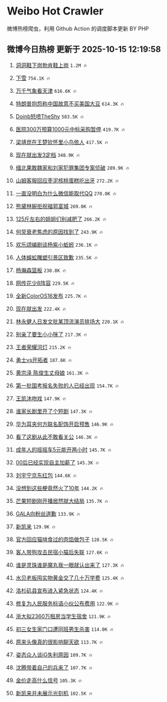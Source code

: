 # Weibo Hot Crawler 



微博热榜爬虫，利用 Github Action 的调度脚本更新 BY PHP 


## 微博今日热榜 更新于 2025-10-15 12:19:58 
1. [洞洞鞋下岗勃肯鞋上岗](https://s.weibo.com/weibo?q=%E6%B4%9E%E6%B4%9E%E9%9E%8B%E4%B8%8B%E5%B2%97%E5%8B%83%E8%82%AF%E9%9E%8B%E4%B8%8A%E5%B2%97&t=31&band_rank=1&Refer=top) `1.2M 🔥` 

1. [下雪](https://s.weibo.com/weibo?q=%E4%B8%8B%E9%9B%AA&t=31&band_rank=2&Refer=top) `754.1K 🔥` 

1. [万千气象看天津](https://s.weibo.com/weibo?q=%23%E4%B8%87%E5%8D%83%E6%B0%94%E8%B1%A1%E7%9C%8B%E5%A4%A9%E6%B4%A5%23&t=31&band_rank=3&Refer=top) `616.6K 🔥` 

1. [特朗普抱怨称中国故意不买美国大豆](https://s.weibo.com/weibo?q=%23%E7%89%B9%E6%9C%97%E6%99%AE%E6%8A%B1%E6%80%A8%E7%A7%B0%E4%B8%AD%E5%9B%BD%E6%95%85%E6%84%8F%E4%B8%8D%E4%B9%B0%E7%BE%8E%E5%9B%BD%E5%A4%A7%E8%B1%86%23&t=31&band_rank=4&Refer=top) `614.3K 🔥` 

1. [Doinb怒喷TheShy](https://s.weibo.com/weibo?q=Doinb%E6%80%92%E5%96%B7TheShy&t=31&band_rank=5&Refer=top) `583.5K 🔥` 

1. [医院300万预算1000元中标采购暂停](https://s.weibo.com/weibo?q=%23%E5%8C%BB%E9%99%A2300%E4%B8%87%E9%A2%84%E7%AE%971000%E5%85%83%E4%B8%AD%E6%A0%87%E9%87%87%E8%B4%AD%E6%9A%82%E5%81%9C%23&t=31&band_rank=6&Refer=top) `419.7K 🔥` 

1. [梁靖崑在王楚钦怀里小鸟依人](https://s.weibo.com/weibo?q=%E6%A2%81%E9%9D%96%E5%B4%91%E5%9C%A8%E7%8E%8B%E6%A5%9A%E9%92%A6%E6%80%80%E9%87%8C%E5%B0%8F%E9%B8%9F%E4%BE%9D%E4%BA%BA&t=31&band_rank=7&Refer=top) `417.5K 🔥` 

1. [现在就出发3定档](https://s.weibo.com/weibo?q=%E7%8E%B0%E5%9C%A8%E5%B0%B1%E5%87%BA%E5%8F%913%E5%AE%9A%E6%A1%A3&t=31&band_rank=8&Refer=top) `348.9K 🔥` 

1. [缅北果敢魏家和刘家犯罪集团专案侦破](https://s.weibo.com/weibo?q=%23%E7%BC%85%E5%8C%97%E6%9E%9C%E6%95%A2%E9%AD%8F%E5%AE%B6%E5%92%8C%E5%88%98%E5%AE%B6%E7%8A%AF%E7%BD%AA%E9%9B%86%E5%9B%A2%E4%B8%93%E6%A1%88%E4%BE%A6%E7%A0%B4%23&t=31&band_rank=9&Refer=top) `289.9K 🔥` 

1. [山姆客服回应枣泥核桃蛋糕吃出牙](https://s.weibo.com/weibo?q=%23%E5%B1%B1%E5%A7%86%E5%AE%A2%E6%9C%8D%E5%9B%9E%E5%BA%94%E6%9E%A3%E6%B3%A5%E6%A0%B8%E6%A1%83%E8%9B%8B%E7%B3%95%E5%90%83%E5%87%BA%E7%89%99%23&t=31&band_rank=10&Refer=top) `272.2K 🔥` 

1. [一直没明白为什么微信能取代QQ](https://s.weibo.com/weibo?q=%E4%B8%80%E7%9B%B4%E6%B2%A1%E6%98%8E%E7%99%BD%E4%B8%BA%E4%BB%80%E4%B9%88%E5%BE%AE%E4%BF%A1%E8%83%BD%E5%8F%96%E4%BB%A3QQ&t=31&band_rank=11&Refer=top) `270.0K 🔥` 

1. [熊黛林婉拒祝福郭富城](https://s.weibo.com/weibo?q=%23%E7%86%8A%E9%BB%9B%E6%9E%97%E5%A9%89%E6%8B%92%E7%A5%9D%E7%A6%8F%E9%83%AD%E5%AF%8C%E5%9F%8E%23&t=31&band_rank=12&Refer=top) `269.0K 🔥` 

1. [125斤左右的姐姐们别减肥了](https://s.weibo.com/weibo?q=%23125%E6%96%A4%E5%B7%A6%E5%8F%B3%E7%9A%84%E5%A7%90%E5%A7%90%E4%BB%AC%E5%88%AB%E5%87%8F%E8%82%A5%E4%BA%86%23&t=31&band_rank=13&Refer=top) `266.2K 🔥` 

1. [何炅衰老焦虑的原因找到了](https://s.weibo.com/weibo?q=%E4%BD%95%E7%82%85%E8%A1%B0%E8%80%81%E7%84%A6%E8%99%91%E7%9A%84%E5%8E%9F%E5%9B%A0%E6%89%BE%E5%88%B0%E4%BA%86&t=31&band_rank=14&Refer=top) `243.9K 🔥` 

1. [欢乐颂编剧谈杨紫小蚯蚓](https://s.weibo.com/weibo?q=%E6%AC%A2%E4%B9%90%E9%A2%82%E7%BC%96%E5%89%A7%E8%B0%88%E6%9D%A8%E7%B4%AB%E5%B0%8F%E8%9A%AF%E8%9A%93&t=31&band_rank=15&Refer=top) `236.1K 🔥` 

1. [人体蜈蚣雕塑引景区致歉](https://s.weibo.com/weibo?q=%23%E4%BA%BA%E4%BD%93%E8%9C%88%E8%9A%A3%E9%9B%95%E5%A1%91%E5%BC%95%E6%99%AF%E5%8C%BA%E8%87%B4%E6%AD%89%23&t=31&band_rank=16&Refer=top) `235.5K 🔥` 

1. [杨瀚森篮板](https://s.weibo.com/weibo?q=%E6%9D%A8%E7%80%9A%E6%A3%AE%E7%AF%AE%E6%9D%BF&t=31&band_rank=17&Refer=top) `230.8K 🔥` 

1. [网传花少8阵容](https://s.weibo.com/weibo?q=%23%E7%BD%91%E4%BC%A0%E8%8A%B1%E5%B0%918%E9%98%B5%E5%AE%B9%23&t=31&band_rank=18&Refer=top) `229.5K 🔥` 

1. [全新ColorOS16发布](https://s.weibo.com/weibo?q=%23%E5%85%A8%E6%96%B0ColorOS16%E5%8F%91%E5%B8%83%23&t=31&band_rank=19&Refer=top) `225.7K 🔥` 

1. [现在就出发](https://s.weibo.com/weibo?q=%E7%8E%B0%E5%9C%A8%E5%B0%B1%E5%87%BA%E5%8F%91&t=31&band_rank=20&Refer=top) `222.4K 🔥` 

1. [林永健人日发文批某顶流演员排场大](https://s.weibo.com/weibo?q=%23%E6%9E%97%E6%B0%B8%E5%81%A5%E4%BA%BA%E6%97%A5%E5%8F%91%E6%96%87%E6%89%B9%E6%9F%90%E9%A1%B6%E6%B5%81%E6%BC%94%E5%91%98%E6%8E%92%E5%9C%BA%E5%A4%A7%23&t=31&band_rank=21&Refer=top) `220.1K 🔥` 

1. [别亲了要生小小咪了](https://s.weibo.com/weibo?q=%23%E5%88%AB%E4%BA%B2%E4%BA%86%E8%A6%81%E7%94%9F%E5%B0%8F%E5%B0%8F%E5%92%AA%E4%BA%86%23&t=31&band_rank=22&Refer=top) `217.3K 🔥` 

1. [王者荣耀河灯](https://s.weibo.com/weibo?q=%E7%8E%8B%E8%80%85%E8%8D%A3%E8%80%80%E6%B2%B3%E7%81%AF&t=31&band_rank=23&Refer=top) `215.2K 🔥` 

1. [勇士vs开拓者](https://s.weibo.com/weibo?q=%23%E5%8B%87%E5%A3%ABvs%E5%BC%80%E6%8B%93%E8%80%85%23&t=31&band_rank=24&Refer=top) `187.6K 🔥` 

1. [黄宗泽 陈俊生丈母娘](https://s.weibo.com/weibo?q=%E9%BB%84%E5%AE%97%E6%B3%BD%20%E9%99%88%E4%BF%8A%E7%94%9F%E4%B8%88%E6%AF%8D%E5%A8%98&t=31&band_rank=25&Refer=top) `161.3K 🔥` 

1. [第一批国考报名失败的人已经出现](https://s.weibo.com/weibo?q=%E7%AC%AC%E4%B8%80%E6%89%B9%E5%9B%BD%E8%80%83%E6%8A%A5%E5%90%8D%E5%A4%B1%E8%B4%A5%E7%9A%84%E4%BA%BA%E5%B7%B2%E7%BB%8F%E5%87%BA%E7%8E%B0&t=31&band_rank=26&Refer=top) `154.7K 🔥` 

1. [王凯沐吻戏](https://s.weibo.com/weibo?q=%E7%8E%8B%E5%87%AF%E6%B2%90%E5%90%BB%E6%88%8F&t=31&band_rank=27&Refer=top) `147.9K 🔥` 

1. [谁家长剧里开了个短剧](https://s.weibo.com/weibo?q=%E8%B0%81%E5%AE%B6%E9%95%BF%E5%89%A7%E9%87%8C%E5%BC%80%E4%BA%86%E4%B8%AA%E7%9F%AD%E5%89%A7&t=31&band_rank=28&Refer=top) `147.3K 🔥` 

1. [华为耳夹何方联名配饰开启预售](https://s.weibo.com/weibo?q=%23%E5%8D%8E%E4%B8%BA%E8%80%B3%E5%A4%B9%E4%BD%95%E6%96%B9%E8%81%94%E5%90%8D%E9%85%8D%E9%A5%B0%E5%BC%80%E5%90%AF%E9%A2%84%E5%94%AE%23&t=31&band_rank=29&Refer=top) `146.9K 🔥` 

1. [看了这剧从此不敢看关公](https://s.weibo.com/weibo?q=%E7%9C%8B%E4%BA%86%E8%BF%99%E5%89%A7%E4%BB%8E%E6%AD%A4%E4%B8%8D%E6%95%A2%E7%9C%8B%E5%85%B3%E5%85%AC&t=31&band_rank=30&Refer=top) `146.3K 🔥` 

1. [成年人的摇摇车5元能开两小时](https://s.weibo.com/weibo?q=%23%E6%88%90%E5%B9%B4%E4%BA%BA%E7%9A%84%E6%91%87%E6%91%87%E8%BD%A65%E5%85%83%E8%83%BD%E5%BC%80%E4%B8%A4%E5%B0%8F%E6%97%B6%23&t=31&band_rank=31&Refer=top) `145.7K 🔥` 

1. [00后已经实现自主加薪了](https://s.weibo.com/weibo?q=00%E5%90%8E%E5%B7%B2%E7%BB%8F%E5%AE%9E%E7%8E%B0%E8%87%AA%E4%B8%BB%E5%8A%A0%E8%96%AA%E4%BA%86&t=31&band_rank=32&Refer=top) `145.3K 🔥` 

1. [刘宇宁京东红包](https://s.weibo.com/weibo?q=%23%E5%88%98%E5%AE%87%E5%AE%81%E4%BA%AC%E4%B8%9C%E7%BA%A2%E5%8C%85%23&t=31&band_rank=33&Refer=top) `144.6K 🔥` 

1. [没想到这些梗竟然火了10年](https://s.weibo.com/weibo?q=%23%E6%B2%A1%E6%83%B3%E5%88%B0%E8%BF%99%E4%BA%9B%E6%A2%97%E7%AB%9F%E7%84%B6%E7%81%AB%E4%BA%8610%E5%B9%B4%23&t=31&band_rank=34&Refer=top) `144.2K 🔥` 

1. [芒果短剧刚开播居然就大结局](https://s.weibo.com/weibo?q=%E8%8A%92%E6%9E%9C%E7%9F%AD%E5%89%A7%E5%88%9A%E5%BC%80%E6%92%AD%E5%B1%85%E7%84%B6%E5%B0%B1%E5%A4%A7%E7%BB%93%E5%B1%80&t=31&band_rank=35&Refer=top) `135.7K 🔥` 

1. [GALA向粉丝道歉](https://s.weibo.com/weibo?q=%23GALA%E5%90%91%E7%B2%89%E4%B8%9D%E9%81%93%E6%AD%89%23&t=31&band_rank=36&Refer=top) `133.9K 🔥` 

1. [新凯来](https://s.weibo.com/weibo?q=%E6%96%B0%E5%87%AF%E6%9D%A5&t=31&band_rank=37&Refer=top) `129.9K 🔥` 

1. [官方回应猫啃食过的肉馅做包子](https://s.weibo.com/weibo?q=%23%E5%AE%98%E6%96%B9%E5%9B%9E%E5%BA%94%E7%8C%AB%E5%95%83%E9%A3%9F%E8%BF%87%E7%9A%84%E8%82%89%E9%A6%85%E5%81%9A%E5%8C%85%E5%AD%90%23&t=31&band_rank=38&Refer=top) `128.5K 🔥` 

1. [客人带狗攻击民宿小猫后失联](https://s.weibo.com/weibo?q=%23%E5%AE%A2%E4%BA%BA%E5%B8%A6%E7%8B%97%E6%94%BB%E5%87%BB%E6%B0%91%E5%AE%BF%E5%B0%8F%E7%8C%AB%E5%90%8E%E5%A4%B1%E8%81%94%23&t=31&band_rank=39&Refer=top) `127.6K 🔥` 

1. [谁是灵珠谁是魔丸我一眼就认出来了](https://s.weibo.com/weibo?q=%E8%B0%81%E6%98%AF%E7%81%B5%E7%8F%A0%E8%B0%81%E6%98%AF%E9%AD%94%E4%B8%B8%E6%88%91%E4%B8%80%E7%9C%BC%E5%B0%B1%E8%AE%A4%E5%87%BA%E6%9D%A5%E4%BA%86&t=31&band_rank=40&Refer=top) `127.3K 🔥` 

1. [水贝老板囤实物黄金交了几十万学费](https://s.weibo.com/weibo?q=%23%E6%B0%B4%E8%B4%9D%E8%80%81%E6%9D%BF%E5%9B%A4%E5%AE%9E%E7%89%A9%E9%BB%84%E9%87%91%E4%BA%A4%E4%BA%86%E5%87%A0%E5%8D%81%E4%B8%87%E5%AD%A6%E8%B4%B9%23&t=31&band_rank=41&Refer=top) `125.4K 🔥` 

1. [洛杉矶县宣布进入紧急状态](https://s.weibo.com/weibo?q=%23%E6%B4%9B%E6%9D%89%E7%9F%B6%E5%8E%BF%E5%AE%A3%E5%B8%83%E8%BF%9B%E5%85%A5%E7%B4%A7%E6%80%A5%E7%8A%B6%E6%80%81%23&t=31&band_rank=42&Refer=top) `124.4K 🔥` 

1. [修复为人民服务标语小伙公布费用](https://s.weibo.com/weibo?q=%23%E4%BF%AE%E5%A4%8D%E4%B8%BA%E4%BA%BA%E6%B0%91%E6%9C%8D%E5%8A%A1%E6%A0%87%E8%AF%AD%E5%B0%8F%E4%BC%99%E5%85%AC%E5%B8%83%E8%B4%B9%E7%94%A8%23&t=31&band_rank=43&Refer=top) `122.9K 🔥` 

1. [浙大拟2360万租房当学生宿舍](https://s.weibo.com/weibo?q=%23%E6%B5%99%E5%A4%A7%E6%8B%9F2360%E4%B8%87%E7%A7%9F%E6%88%BF%E5%BD%93%E5%AD%A6%E7%94%9F%E5%AE%BF%E8%88%8D%23&t=31&band_rank=44&Refer=top) `121.9K 🔥` 

1. [初三女生家门口遭同班男生杀害](https://s.weibo.com/weibo?q=%23%E5%88%9D%E4%B8%89%E5%A5%B3%E7%94%9F%E5%AE%B6%E9%97%A8%E5%8F%A3%E9%81%AD%E5%90%8C%E7%8F%AD%E7%94%B7%E7%94%9F%E6%9D%80%E5%AE%B3%23&t=31&band_rank=45&Refer=top) `114.0K 🔥` 

1. [原来头像真的很影响聊天欲](https://s.weibo.com/weibo?q=%E5%8E%9F%E6%9D%A5%E5%A4%B4%E5%83%8F%E7%9C%9F%E7%9A%84%E5%BE%88%E5%BD%B1%E5%93%8D%E8%81%8A%E5%A4%A9%E6%AC%B2&t=31&band_rank=46&Refer=top) `113.7K 🔥` 

1. [姿态众人谈iG失利原因](https://s.weibo.com/weibo?q=%23%E5%A7%BF%E6%80%81%E4%BC%97%E4%BA%BA%E8%B0%88iG%E5%A4%B1%E5%88%A9%E5%8E%9F%E5%9B%A0%23&t=31&band_rank=47&Refer=top) `109.7K 🔥` 

1. [沈腾带着自己的兵来了](https://s.weibo.com/weibo?q=%E6%B2%88%E8%85%BE%E5%B8%A6%E7%9D%80%E8%87%AA%E5%B7%B1%E7%9A%84%E5%85%B5%E6%9D%A5%E4%BA%86&t=31&band_rank=48&Refer=top) `107.7K 🔥` 

1. [金价走高什么信号](https://s.weibo.com/weibo?q=%23%E9%87%91%E4%BB%B7%E8%B5%B0%E9%AB%98%E4%BB%80%E4%B9%88%E4%BF%A1%E5%8F%B7%23&t=31&band_rank=49&Refer=top) `105.3K 🔥` 

1. [新凯来并未展示光刻机](https://s.weibo.com/weibo?q=%23%E6%96%B0%E5%87%AF%E6%9D%A5%E5%B9%B6%E6%9C%AA%E5%B1%95%E7%A4%BA%E5%85%89%E5%88%BB%E6%9C%BA%23&t=31&band_rank=50&Refer=top) `102.5K 🔥` 

